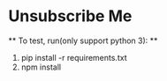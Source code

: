 # Unsubscribe Me

** To test, run(only support python 3): **
1. pip install -r requirements.txt
2. npm install
